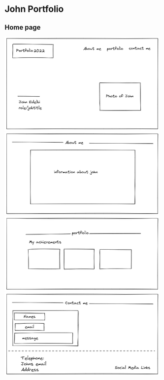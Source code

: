 # John Portfolio

## Home page

![homepage-intro](/planning/imgs/johnintro.png)
![aboutme](/planning/imgs/johnabout.png)
![portfolio](/planning/imgs/johnportfolio.png)
![contactme](/planning/imgs/johncontact.png)
